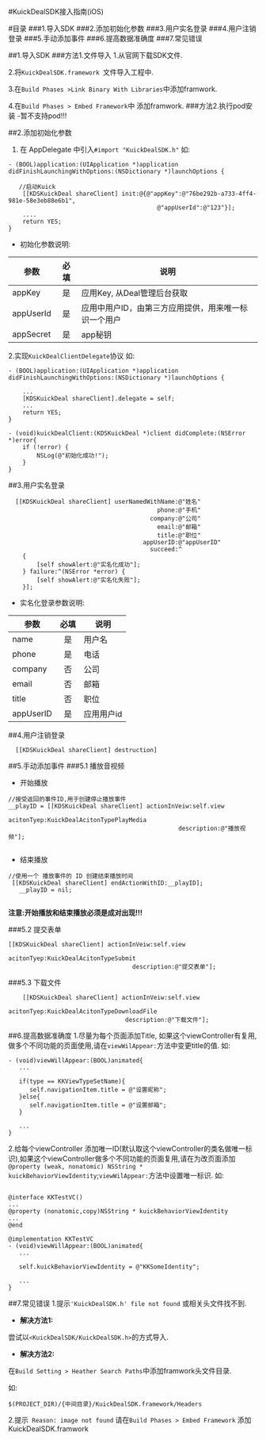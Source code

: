#KuickDealSDK接入指南(iOS)

#目录
###1.导入SDK
###2.添加初始化参数
###3.用户实名登录
###4.用户注销登录
###5.手动添加事件
###6.提高数据准确度
###7.常见错误

##1.导入SDK
###方法1.文件导入
1.从官网下载SDK文件.

2.将`KuickDealSDK.framework `文件导入工程中.

3.在`Build Phases >Link Binary With Libraries`中添加framwork.

4.在`Build Phases > Embed Framework`中 添加framwork.
###方法2.执行pod安装
-暂不支持pod!!!


##2.添加初始化参数
1. 在 AppDelegate 中引入`#import "KuickDealSDK.h"`
如:

```obj-c
- (BOOL)application:(UIApplication *)application didFinishLaunchingWithOptions:(NSDictionary *)launchOptions {
   
   //启动Kuick
    [[KDSKuickDeal shareClient] init:@{@"appKey":@"76be292b-a733-4ff4-981e-58e3eb88e6b1",
                                          @"appUserId":@"123"}];
    ....
    return YES;
}
```
* 初始化参数说明:

| 参数 |必填 | 说明  |
| ------------- |:-------------:| -----|
| appKey  |是 | 应用Key, 从Deal管理后台获取 | 
| appUserId | 是 | 应用中用户ID，由第三方应用提供，用来唯一标识一个用户 |
| appSecret |是 |app秘钥|


2.实现`KuickDealClientDelegate`协议
如:

```obj-c
- (BOOL)application:(UIApplication *)application didFinishLaunchingWithOptions:(NSDictionary *)launchOptions {
   
    ...
    [KDSKuickDeal shareClient].delegate = self;
    ...
    return YES;
}

- (void)kuickDealClient:(KDSKuickDeal *)client didComplete:(NSError *)error{
    if (!error) {
        NSLog(@"初始化成功!");
    }
}
```

##3.用户实名登录
```obj-c
  [[KDSKuickDeal shareClient] userNamedWithName:@"姓名"
                                          phone:@"手机"
                                        company:@"公司"
                                          email:@"邮箱"
                                          title:@"职位"
                                      appUserID:@"appUserID"
                                        succeed:^
    {
        [self showAlert:@"实名化成功"];
    } failure:^(NSError *error) {
        [self showAlert:@"实名化失败"];
    }];
```
* 实名化登录参数说明:

| 参数 |必填 | 说明  |
| ------------- |:-------------:| -----|
| name  |是 | 用户名 | 
| phone | 是 | 电话|
| company |否 |公司|
| email |否 |邮箱|
| title |否 |职位|
| appUserID |是 |应用用户id|

##4.用户注销登录
```obj-c
  [[KDSKuickDeal shareClient] destruction]
```
##5.手动添加事件
###5.1 播放音视频
* 开始播放

 ```obj-c
 //接受返回的事件ID,用于创建停止播放事件
 __playID = [[KDSKuickDeal shareClient] actionInVeiw:self.view 
 												  acitonTyep:KuickDealAcitonTypePlayMedia 
 												 description:@"播放视频"];
 												 
 ```
* 结束播放
 
 ```obj-c
 //使用一个 播放事件的 ID 创建结束播放时间
  [[KDSKuickDeal shareClient] endActionWithID:__playID];
    __playID = nil;
    
 ```
 **注意:开始播放和结束播放必须是成对出现!!!**
 
###5.2 提交表单

 ```obj-c
 [[KDSKuickDeal shareClient] actionInVeiw:self.view 
 									 acitonTyep:KuickDealAcitonTypeSubmit 
 									description:@"提交表单"];
 ```
 
###5.3 下载文件
```obj-c
    [[KDSKuickDeal shareClient] actionInVeiw:self.view
                                  acitonTyep:KuickDealAcitonTypeDownloadFile
                                 description:@"下载文件"];
```

##6.提高数据准确度
1.尽量为每个页面添加Title, 如果这个viewController有复用,做多个不同功能的页面使用,请在`viewWilAppear:`方法中变更title的值.
如:

```obj-c
- (void)viewWillAppear:(BOOL)animated{
   ...
   
   if(type == KKViewTypeSetName){
      self.navigationItem.title = @"设置昵称";
   }else{
      self.navigationItem.title = @"设置邮箱";
   }
   
   ...
}
```
2.给每个viewController 添加唯一ID(默认取这个viewController的类名做唯一标识),如果这个viewController做多个不同功能的页面复用,请在为改页面添加`@property (weak, nonatomic) NSString * kuickBehaviorViewIdentity`;`viewWilAppear:`方法中设置唯一标识.
如:

```obj-c

@interface KKTestVC()
...
@property (nonatomic,copy)NSString * kuickBehaviorViewIdentity
...
@end

@implementation KKTestVC
- (void)viewWillAppear:(BOOL)animated{
   ...
   
   self.kuickBehaviorViewIdentity = @"KKSomeIdentity";
   
   ...
}
```
##7.常见错误
1.提示`'KuickDealSDK.h' file not found` 或相关头文件找不到.


* **解决方法1:**

尝试以`<KuickDealSDK/KuickDealSDK.h>`的方式导入.


* **解决方法2:**

在`Build Setting > Heather Search Paths`中添加framwork头文件目录.
<p>
 如:

    $(PROJECT_DIR)/{中间目录}/KuickDealSDK.framework/Headers
 </p>

2.提示` Reason: image not found`
请在`Build Phases > Embed Framework` 添加KuickDealSDK.framwork









